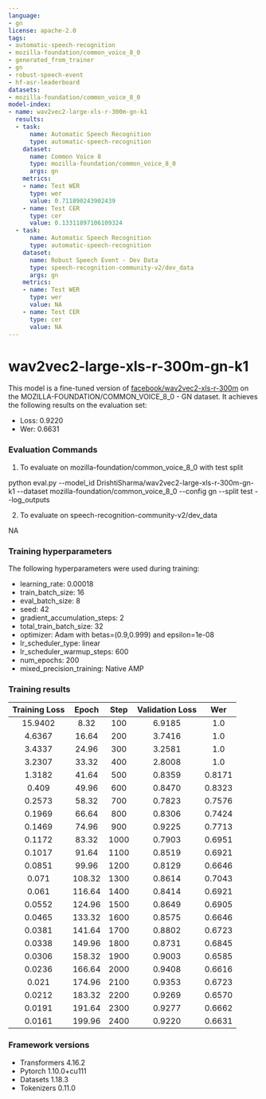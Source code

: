 ```yaml
---
language:
- gn
license: apache-2.0
tags:
- automatic-speech-recognition
- mozilla-foundation/common_voice_8_0
- generated_from_trainer
- gn
- robust-speech-event
- hf-asr-leaderboard
datasets:
- mozilla-foundation/common_voice_8_0
model-index:
- name: wav2vec2-large-xls-r-300m-gn-k1
  results:
  - task:
      name: Automatic Speech Recognition
      type: automatic-speech-recognition
    dataset:
      name: Common Voice 8
      type: mozilla-foundation/common_voice_8_0
      args: gn
    metrics:
    - name: Test WER
      type: wer
      value: 0.711890243902439
    - name: Test CER
      type: cer
      value: 0.13311897106109324
  - task:
      name: Automatic Speech Recognition
      type: automatic-speech-recognition
    dataset:
      name: Robust Speech Event - Dev Data
      type: speech-recognition-community-v2/dev_data
      args: gn
    metrics:
    - name: Test WER
      type: wer
      value: NA
    - name: Test CER
      type: cer
      value: NA
---
```


<!-- This model card has been generated automatically according to the information the Trainer had access to. You
should probably proofread and complete it, then remove this comment. -->

# wav2vec2-large-xls-r-300m-gn-k1

This model is a fine-tuned version of [facebook/wav2vec2-xls-r-300m](https://huggingface.co/facebook/wav2vec2-xls-r-300m) on the MOZILLA-FOUNDATION/COMMON_VOICE_8_0 - GN dataset.
It achieves the following results on the evaluation set:
- Loss: 0.9220
- Wer: 0.6631

### Evaluation Commands

1. To evaluate on mozilla-foundation/common_voice_8_0 with test split

python eval.py --model_id DrishtiSharma/wav2vec2-large-xls-r-300m-gn-k1 --dataset mozilla-foundation/common_voice_8_0 --config gn --split test --log_outputs

2. To evaluate on speech-recognition-community-v2/dev_data

NA

### Training hyperparameters

The following hyperparameters were used during training:
- learning_rate: 0.00018
- train_batch_size: 16
- eval_batch_size: 8
- seed: 42
- gradient_accumulation_steps: 2
- total_train_batch_size: 32
- optimizer: Adam with betas=(0.9,0.999) and epsilon=1e-08
- lr_scheduler_type: linear
- lr_scheduler_warmup_steps: 600
- num_epochs: 200
- mixed_precision_training: Native AMP

### Training results

| Training Loss | Epoch  | Step | Validation Loss | Wer    |
|:-------------:|:------:|:----:|:---------------:|:------:|
| 15.9402       | 8.32   | 100  | 6.9185          | 1.0    |
| 4.6367        | 16.64  | 200  | 3.7416          | 1.0    |
| 3.4337        | 24.96  | 300  | 3.2581          | 1.0    |
| 3.2307        | 33.32  | 400  | 2.8008          | 1.0    |
| 1.3182        | 41.64  | 500  | 0.8359          | 0.8171 |
| 0.409         | 49.96  | 600  | 0.8470          | 0.8323 |
| 0.2573        | 58.32  | 700  | 0.7823          | 0.7576 |
| 0.1969        | 66.64  | 800  | 0.8306          | 0.7424 |
| 0.1469        | 74.96  | 900  | 0.9225          | 0.7713 |
| 0.1172        | 83.32  | 1000 | 0.7903          | 0.6951 |
| 0.1017        | 91.64  | 1100 | 0.8519          | 0.6921 |
| 0.0851        | 99.96  | 1200 | 0.8129          | 0.6646 |
| 0.071         | 108.32 | 1300 | 0.8614          | 0.7043 |
| 0.061         | 116.64 | 1400 | 0.8414          | 0.6921 |
| 0.0552        | 124.96 | 1500 | 0.8649          | 0.6905 |
| 0.0465        | 133.32 | 1600 | 0.8575          | 0.6646 |
| 0.0381        | 141.64 | 1700 | 0.8802          | 0.6723 |
| 0.0338        | 149.96 | 1800 | 0.8731          | 0.6845 |
| 0.0306        | 158.32 | 1900 | 0.9003          | 0.6585 |
| 0.0236        | 166.64 | 2000 | 0.9408          | 0.6616 |
| 0.021         | 174.96 | 2100 | 0.9353          | 0.6723 |
| 0.0212        | 183.32 | 2200 | 0.9269          | 0.6570 |
| 0.0191        | 191.64 | 2300 | 0.9277          | 0.6662 |
| 0.0161        | 199.96 | 2400 | 0.9220          | 0.6631 |


### Framework versions

- Transformers 4.16.2
- Pytorch 1.10.0+cu111
- Datasets 1.18.3
- Tokenizers 0.11.0
